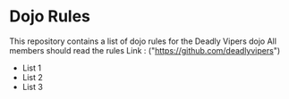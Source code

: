 Dojo Rules
==========

This repository contains a list of dojo rules for the Deadly Vipers dojo
All members should read the rules
Link : ("https://github.com/deadlyvipers")

* List 1
* List 2
* List 3


